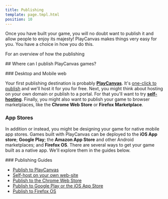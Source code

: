 ```yaml
---
title: Publishing
template: page.tmpl.html
position: 10
---
```


Once you have built your game, you will no doubt want to publish it and allow people to enjoy its majesty! PlayCanvas makes things very easy for you. You have a choice in how you do this.

For an overview of how the publishing

## Where can I publish PlayCanvas games?

### Desktop and Mobile web

Your first publishing destination is probably **[PlayCanvas][6]**. It's [one-click to publish][1] and we'll host it for you for free. Next, you might think about hosting on your own domain or publish to a portal. For that you'll want to try **[self-hosting][2]**. Finally, you might also want to publish your game to browser marketplaces, like the **Chrome Web Store** or **Firefox Marketplace**.

### App Stores

In addition or instead, you might be designing your game for native mobile app stores. Games built with PlayCanvas can be deployed to the **iOS App store**; **Google Play**; the **Amazon App Store** and other Android marketplaces; and **Firefox OS**. There are several ways to get your game built as a native app. We'll explore them in the guides below.


### Publishing Guides

* [Publish to PlayCanvas][1]
* [Self-host on your own web-site][2]
* [Publish to the Chrome Web Store][4]
* [Publish to Google Play or the iOS App Store][3]
* [Publish to Firefox OS][5]

[1]: /user-manual/publishing/playcanvas
[2]: /user-manual/publishing/self-hosting
[3]: /user-manual/publishing/native-app-stores
[4]: /user-manual/publishing/chromewebstore
[5]: /user-manual/publishing/firefoxos

[6]: https://playcanvas.com/play
